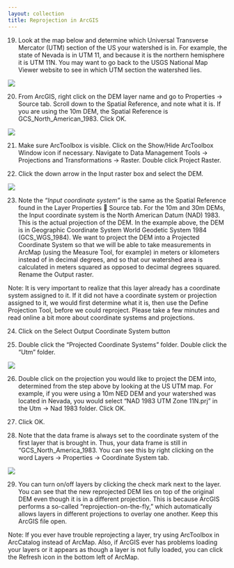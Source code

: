 ```yaml
---
layout: collection
title: Reprojection in ArcGIS
---
```


19)	Look at the map below and determine which Universal Transverse Mercator (UTM) section of the US your watershed is in.  For example, the state of Nevada is in UTM 11, and because it is the northern hemisphere it is UTM 11N.  You may want to go back to the USGS National Map Viewer website to see in which UTM section the watershed lies.

<a href="{{ site.url }}/pictures/SS12.png"><img src="{{ site.url }}/pictures/SS12.png"></a>

20)	From ArcGIS, right click on the DEM layer name and go to Properties &#8594; Source tab.  Scroll down to the Spatial Reference, and note what it is.  If you are using the 10m DEM, the Spatial Reference is GCS_North_American_1983.  Click OK. 

<a href="{{ site.url }}/pictures/SS13.png"><img src="{{ site.url }}/pictures/SS13.png"></a>

21)	Make sure ArcToolbox is visible.  Click on the Show/Hide ArcToolbox Window icon if necessary.  Navigate to Data Management Tools &#8594; Projections and Transformations &#8594; Raster.  Double click Project Raster. 

22)	Click the down arrow in the Input raster box and select the DEM. 

<a href="{{ site.url }}/pictures/SS14.png"><img src="{{ site.url }}/pictures/SS14.png"></a>

23)	Note the *“Input coordinate system”* is the same as the Spatial Reference found in the Layer Properties  Source tab.  For the 10m and 30m DEMs, the Input coordinate system is the North American Datum (NAD) 1983.  This is the actual projection of the DEM.  In the example above, the DEM is in Geographic Coordinate System World Geodetic System 1984 (GCS_WGS_1984).  We want to project the DEM into a Projected Coordinate System so that we will be able to take measurements in ArcMap (using the Measure Tool, for example) in meters or kilometers instead of in decimal degrees, and so that our watershed area is calculated in meters squared as opposed to decimal degrees squared.  Rename the Output raster. 

Note:  It is very important to realize that this layer already has a coordinate system assigned to it.  If it did not have a coordinate system or projection assigned to it, we would first determine what it is, then use the Define Projection Tool, before we could reproject.  Please take a few minutes and read online a bit more about coordinate systems and projections.

24)	Click on the Select Output Coordinate System button 

25)	Double click the “Projected Coordinate Systems” folder.  Double click the “Utm” folder. 

<a href="{{ site.url }}/pictures/SS16.png"><img src="{{ site.url }}/pictures/SS16.png"></a>

26)	Double click on the projection you would like to project the DEM into, determined from the step above by looking at the US UTM map.  For example, if you were using a 10m NED DEM and your watershed was located in Nevada, you would select “NAD 1983 UTM Zone 11N.prj” in the Utm &#8594; Nad 1983 folder. Click OK.

27)	Click OK. 

28)	Note that the data frame is always set to the coordinate system of the first layer that is brought in.  Thus, your data frame is still in “GCS_North_America_1983. You can see this by right clicking on the word Layers &#8594; Properties &#8594; Coordinate System tab. 

<a href="{{ site.url }}/pictures/SS17.png"><img src="{{ site.url }}/pictures/SS17.png"></a>

29) You can turn on/off layers by clicking the check mark next to the layer.  You can see that the new reprojected DEM lies on top of the original DEM even though it is in a different projection.  This is because ArcGIS performs a so-called “reprojection-on-the-fly,” which automatically allows layers in different projections to overlay one another. Keep this ArcGIS file open. 

Note:  If you ever have trouble reprojecting a layer, try using ArcToolbox in ArcCatalog instead of ArcMap.  Also, if ArcGIS ever has problems loading your layers or it appears as though a layer is not fully loaded, you can click the Refresh icon in the bottom left of ArcMap.
